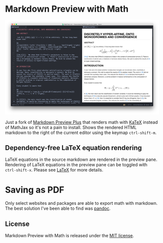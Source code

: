 # Markdown Preview with Math

![Markdown Preview with Math](https://raw.githubusercontent.com/abejfehr/markdown-preview-katex/master/imgs/preview.png)

Just a fork of [Markdown Preview Plus](https://github.com/Galadirith/markdown-preview-plus) that renders math with [KaTeX](http://khan.github.io/KaTeX/) instead of MathJax so it's not a pain to install. Shows the rendered HTML markdown to the right of the
current editor using the keymap `ctrl-shift-m`.

## Dependency-free LaTeX equation rendering

LaTeX equations in the source markdown are rendered in the preview pane. Rendering of LaTeX equations in the preview pane can be toggled with
  `ctrl-shift-x`. Please see [LaTeX](LATEX.md) for more details.

# Saving as PDF

Only select websites and packages are able to export math with markdown. The best solution I've been able to find was [pandoc](http://johnmacfarlane.net/pandoc/).

## License

Markdown Preview with Math is released under the [MIT license](LICENSE.md).
